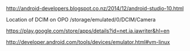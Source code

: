http://android-developers.blogspot.co.nz/2014/12/android-studio-10.html

Location of DCIM on OPO
/storage/emulated/0/DCIM/Camera


https://play.google.com/store/apps/details?id=net.ia.iawriter&hl=en

http://developer.android.com/tools/devices/emulator.html#vm-linux
